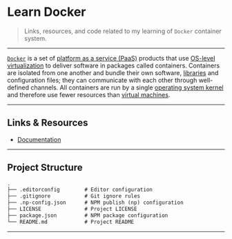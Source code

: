 # Learn Docker

> Links, resources, and code related to my learning of `Docker` container system.

---

[`Docker`](https://www.docker.com/) is a set of [platform as a service (PaaS)](https://en.wikipedia.org/wiki/Platform_as_a_service) products that use [OS-level virtualization](https://en.wikipedia.org/wiki/OS-level_virtualization) to deliver software in packages called containers. Containers are isolated from one another and bundle their own software, [libraries](https://en.wikipedia.org/wiki/Library_(computing)) and configuration files; they can communicate with each other through well-defined channels. All containers are run by a single [operating system kernel](https://en.wikipedia.org/wiki/Kernel_(operating_system)) and therefore use fewer resources than [virtual machines](https://en.wikipedia.org/wiki/Virtual_machine).

---

## Links & Resources

* [Documentation](https://docs.docker.com/)

---

## Project Structure

```md
.
├── .editorconfig        # Editor configuration
├── .gitignore           # Git ignore rules
├── .np-config.json      # NPM publish (np) configuration
├── LICENSE              # Project LICENSE
├── package.json         # NPM package configuration
└── README.md            # Project README
```

---
